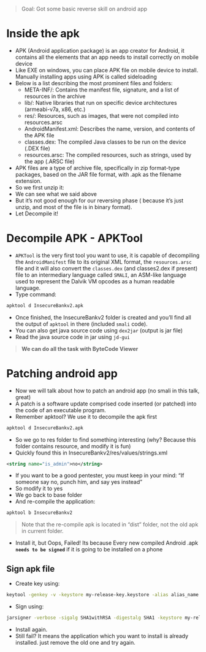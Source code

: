 > Goal: Got some basic reverse skill on android app

# Inside the apk
- APK (Android application package) is an app creator for Android, it contains all the elements that an app
needs to install correctly on mobile device
- Like EXE on windows, you can place APK file on mobile device to install. Manually installing apps using APK
is called sideloading
- Below is a list describing the most prominent files and folders:
	- META-INF/: Contains the manifest file, signature, and a list of resources in the archive
	- lib/: Native libraries that run on specific device architectures (armeabi-v7a, x86, etc.)
	- res/: Resources, such as images, that were not compiled into resources.arsc
	- AndroidManifest.xml: Describes the name, version, and contents of the APK file
	- classes.dex: The compiled Java classes to be run on the device (.DEX file)
	- resources.arsc: The compiled resources, such as strings, used by the app (.ARSC file)
- APK files are a type of archive file, specifically in zip format-type packages, based on the JAR file format,
with .apk as the filename extension.
- So we first unzip it:
- We can see what we said above
- But it’s not good enough for our reversing phase ( because it’s just unzip, and most of the file is in binary format).
- Let Decompile it!

# Decompile APK - APKTool

- `APKTool` is the very first tool you want to use, it is capable of decompiling the `AndroidManifest` file to its original
XML format, the `resources.arsc` file and it will also convert the `classes.dex` (and classes2.dex if present) file to an
intermediary language called `SMALI`, an ASM-like language used to represent the Dalvik VM opcodes as a human
readable language.
- Type command:
```bash
apktool d InsecureBankv2.apk
```
- Once finished, the InsecureBankv2 folder is created and you’ll find all the output of `apktool` in there (included `smali` code).
- You can also get java source code using `dex2jar` (output is jar file)
- Read the java source code in jar using `jd-gui`

> **We can do all the task with ByteCode Viewer**

# Patching android app

- Now we will talk about how to patch an android app (no smali in this talk, great)
- A patch is a software update comprised code inserted (or patched) into the code of an executable program.
- Remember apktool? We use it to decompile the apk first
```bash
apktool d InsecureBankv2.apk
```
- So we go to res folder to find something interesting (why? Because this folder contains resource, and modify it is fun)
- Quickly found this in InsecureBankv2/res/values/strings.xml
```xml
<string name="is_admin">no</string>
```
- If you want to be a good pentester, you must keep in your mind:
	“If someone say no, punch him, and say yes instead”
- So modify it to yes
- We go back to base folder
- And re-compile the application:
```bash
apktool b InsecureBankv2
```

> Note that the re-compile apk is located in “dist” folder, not the old apk in current folder.

- Install it, but Oops, Failed! Its because Every new compiled Android .apk **`needs to be signed`** if it is going to be installed on a phone

## Sign apk file

- Create key using:
```bash
keytool -genkey -v -keystore my-release-key.keystore -alias alias_name -keyalg RSA -keysize 2048 -validity 10000
```

- Sign using:
```bash
jarsigner -verbose -sigalg SHA1withRSA -digestalg SHA1 -keystore my-release-key.keystore InsecureBankv2.apk alias_name
```

- Install again.
- Still fail? It means the application which you want to install is already installed. just remove the old one and try again.

